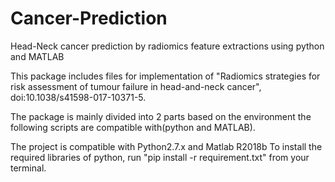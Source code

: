 # Cancer-Prediction
Head-Neck cancer prediction by radiomics feature extractions using python and MATLAB

This package includes files for implementation of "Radiomics strategies for risk assessment of tumour failure in head-and-neck cancer", doi:10.1038/s41598-017-10371-5.

The package is mainly divided into 2 parts based on the environment the following scripts are compatible with(python and MATLAB).

The project is compatible with Python2.7.x and Matlab R2018b
To install the required libraries of python, run "pip install -r requirement.txt" from your terminal.

